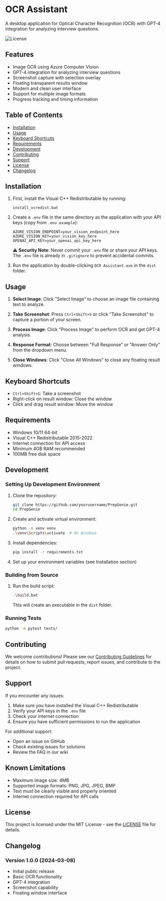 # OCR Assistant

A desktop application for Optical Character Recognition (OCR) with GPT-4 integration for analyzing interview questions.

![License](https://img.shields.io/badge/license-MIT-blue.svg)

## Features

- Image OCR using Azure Computer Vision
- GPT-4 integration for analyzing interview questions
- Screenshot capture with selection overlay
- Floating transparent results window
- Modern and clean user interface
- Support for multiple image formats
- Progress tracking and timing information

## Table of Contents
- [Installation](#installation)
- [Usage](#usage)
- [Keyboard Shortcuts](#keyboard-shortcuts)
- [Requirements](#requirements)
- [Development](#development)
- [Contributing](#contributing)
- [Support](#support)
- [License](#license)
- [Changelog](#changelog)

## Installation

1. First, install the Visual C++ Redistributable by running:
   ```
   install_vcredist.bat
   ```

2. Create a `.env` file in the same directory as the application with your API keys (copy from `.env.example`):
   ```
   AZURE_VISION_ENDPOINT=your_vision_endpoint_here
   AZURE_VISION_KEY=your_vision_key_here
   OPENAI_API_KEY=your_openai_api_key_here
   ```

   ⚠️ **Security Note**: Never commit your `.env` file or share your API keys. The `.env` file is already in `.gitignore` to prevent accidental commits.

3. Run the application by double-clicking `OCR Assistant.exe` in the `dist` folder.

## Usage

1. **Select Image**: Click "Select Image" to choose an image file containing text to analyze.

2. **Take Screenshot**: Press `Ctrl+Shift+S` or click "Take Screenshot" to capture a portion of your screen.

3. **Process Image**: Click "Process Image" to perform OCR and get GPT-4 analysis.

4. **Response Format**: Choose between "Full Response" or "Answer Only" from the dropdown menu.

5. **Close Windows**: Click "Close All Windows" to close any floating result windows.

## Keyboard Shortcuts

- `Ctrl+Shift+S`: Take a screenshot
- Right-click on result window: Close the window
- Click and drag result window: Move the window

## Requirements

- Windows 10/11 64-bit
- Visual C++ Redistributable 2015-2022
- Internet connection for API access
- Minimum 4GB RAM recommended
- 100MB free disk space

## Development

### Setting Up Development Environment

1. Clone the repository:
   ```bash
   git clone https://github.com/yourusername/PrepGenie.git
   cd PrepGenie
   ```

2. Create and activate virtual environment:
   ```bash
   python -m venv venv
   .\venv\Scripts\activate  # On Windows
   ```

3. Install dependencies:
   ```bash
   pip install -r requirements.txt
   ```

4. Set up your environment variables (see Installation section)

### Building from Source

1. Run the build script:
   ```bash
   .\build.bat
   ```
   This will create an executable in the `dist` folder.

### Running Tests

```bash
python -m pytest tests/
```

## Contributing

We welcome contributions! Please see our [Contributing Guidelines](CONTRIBUTING.md) for details on how to submit pull requests, report issues, and contribute to the project.

## Support

If you encounter any issues:
1. Make sure you have installed the Visual C++ Redistributable
2. Verify your API keys in the `.env` file
3. Check your internet connection
4. Ensure you have sufficient permissions to run the application

For additional support:
- Open an issue on GitHub
- Check existing issues for solutions
- Review the FAQ in our wiki

## Known Limitations

- Maximum image size: 4MB
- Supported image formats: PNG, JPG, JPEG, BMP
- Text must be clearly visible and properly oriented
- Internet connection required for API calls

## License

This project is licensed under the MIT License - see the [LICENSE](LICENSE) file for details.

## Changelog

### Version 1.0.0 (2024-03-08)
- Initial public release
- Basic OCR functionality
- GPT-4 integration
- Screenshot capability
- Floating window interface 